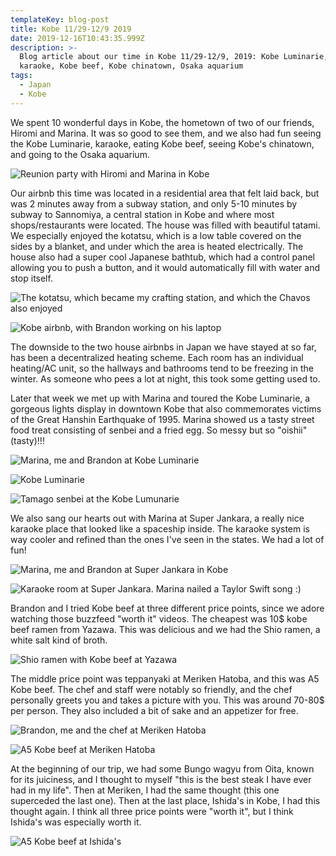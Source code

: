```yaml
---
templateKey: blog-post
title: Kobe 11/29-12/9 2019
date: 2019-12-16T10:43:35.999Z
description: >-
  Blog article about our time in Kobe 11/29-12/9, 2019: Kobe Luminarie, friends,
  karaoke, Kobe beef, Kobe chinatown, Osaka aquarium
tags:
  - Japan
  - Kobe
---
```

We spent 10 wonderful days in Kobe, the hometown of two of our friends, Hiromi and Marina. It was so good to see them, and we also had fun seeing the Kobe Luminarie, karaoke, eating Kobe beef, seeing Kobe's chinatown, and going to the Osaka aquarium.

![](https://res.cloudinary.com/bctravel/image/upload/c_scale,f_auto,q_auto,w_1080/v1576493624/IMG_20191202_173458_orrul3.jpg "Reunion party with Hiromi and Marina in Kobe")

Our airbnb this time was located in a residential area that felt laid back, but was 2 minutes away from a subway station, and only 5-10 minutes by subway to Sannomiya, a central station in Kobe and where most shops/restaurants were located. The house was filled with beautiful tatami. We especially enjoyed the kotatsu, which is a low table covered on the sides by a blanket, and under which the area is heated electrically. The house also had a super cool Japanese bathtub, which had a control panel allowing you to push a button, and it would automatically fill with water and stop itself.

![](https://res.cloudinary.com/bctravel/image/upload/c_scale,f_auto,q_auto,w_1080/v1576494065/IMG_2171_nk1avy.jpg "The kotatsu, which became my crafting station, and which the Chavos also enjoyed")

![](https://res.cloudinary.com/bctravel/image/upload/c_scale,f_auto,q_auto,w_1080/v1576493619/IMG_2172_p3pv8h.jpg "Kobe airbnb, with Brandon working on his laptop")

The downside to the two house airbnbs in Japan we have stayed at so far, has been a decentralized heating scheme. Each room has an individual heating/AC unit, so the hallways and bathrooms tend to be freezing in the winter. As someone who pees a lot at night, this took some getting used to.

Later that week we met up with Marina and toured the Kobe Luminarie, a gorgeous lights display in downtown Kobe that also commemorates victims of the Great Hanshin Earthquake of 1995. Marina showed us a tasty street food treat consisting of senbei and a fried egg. So messy but so "oishii" (tasty)!!!

![](https://res.cloudinary.com/bctravel/image/upload/c_scale,f_auto,q_auto,w_1080/v1576493637/MVIMG_20191206_192327_dw51az.jpg "Marina, me and Brandon at Kobe Luminarie")

![](https://res.cloudinary.com/bctravel/image/upload/c_scale,f_auto,q_auto,w_1080/v1576493633/IMG_20191206_193257_epmrrp.jpg "Kobe Luminarie")

![](https://res.cloudinary.com/bctravel/image/upload/c_scale,f_auto,q_auto,w_1080/v1576493631/IMG_20191206_194800_ry3ta5.jpg "Tamago senbei at the Kobe Lumunarie")



We also sang our hearts out with Marina at Super Jankara, a really nice karaoke place that looked like a spaceship inside. The karaoke system is way cooler and refined than the ones I've seen in the states. We had a lot of fun!

![](https://res.cloudinary.com/bctravel/image/upload/c_scale,f_auto,q_auto,w_1080/v1576493634/MVIMG_20191206_171952_clhrhp.jpg "Marina, me and Brandon at Super Jankara in Kobe")



![](https://res.cloudinary.com/bctravel/image/upload/c_scale,f_auto,q_auto,w_1080/v1576493634/MVIMG_20191206_173511_yt0o5g.jpg "Karaoke room at Super Jankara. Marina nailed a Taylor Swift song :)")



Brandon and I tried Kobe beef at three different price points, since we adore watching those buzzfeed "worth it" videos. The cheapest was 10$ kobe beef ramen from Yazawa. This was delicious and we had the Shio ramen, a white salt kind of broth. 

![](https://res.cloudinary.com/bctravel/image/upload/c_scale,f_auto,q_auto,w_1080/v1576493621/IMG_2281_fwthbk.jpg "Shio ramen with Kobe beef at Yazawa")



The middle price point was teppanyaki at Meriken Hatoba, and this was A5 Kobe beef. The chef and staff were notably so friendly, and the chef personally greets you and takes a picture with you. This was around 70-80$ per person. They also included a bit of sake and an appetizer for free. 

![](https://res.cloudinary.com/bctravel/image/upload/c_scale,f_auto,q_auto,w_1080/v1576493625/IMG_20191201_125006_zxkest.jpg "Brandon, me and the chef at Meriken Hatoba")

![](https://res.cloudinary.com/bctravel/image/upload/c_scale,f_auto,q_auto,w_1080/v1576493625/IMG_20191201_122153_z9rpdq.jpg "A5 Kobe beef at Meriken Hatoba")

At the beginning of our trip, we had some Bungo wagyu from Oita, known for its juiciness, and I thought to myself "this is the best steak I have ever had in my life". Then at Meriken, I had the same thought (this one superceded the last one). Then at the last place, Ishida's in Kobe, I had this thought again. I think all three price points were "worth it", but I think Ishida's was especially worth it.

![](https://res.cloudinary.com/bctravel/image/upload/c_scale,f_auto,q_auto,w_1080/v1576493629/IMG_20191206_114410_yokeil.jpg "A5 Kobe beef at Ishida's")
